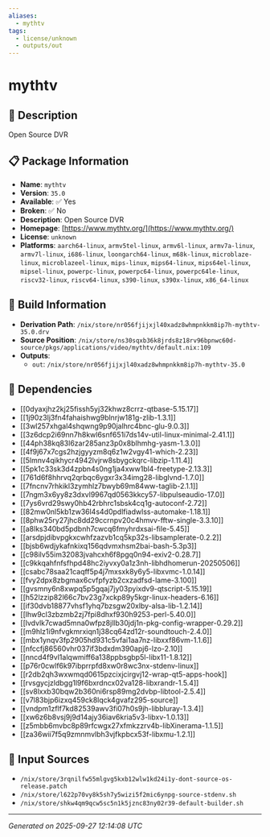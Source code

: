 ```yaml
---
aliases:
  - mythtv
tags:
  - license/unknown
  - outputs/out
---
```


# mythtv

## 📝 Description

Open Source DVR

## 📋 Package Information

- **Name**: `mythtv`
- **Version**: `35.0`
- **Available**: ✅ Yes
- **Broken**: ✅ No
- **Description**: Open Source DVR
- **Homepage**: [https://www.mythtv.org/](https://www.mythtv.org/)
- **License**: `unknown`
- **Platforms**: `aarch64-linux`, `armv5tel-linux`, `armv6l-linux`, `armv7a-linux`, `armv7l-linux`, `i686-linux`, `loongarch64-linux`, `m68k-linux`, `microblaze-linux`, `microblazeel-linux`, `mips-linux`, `mips64-linux`, `mips64el-linux`, `mipsel-linux`, `powerpc-linux`, `powerpc64-linux`, `powerpc64le-linux`, `riscv32-linux`, `riscv64-linux`, `s390-linux`, `s390x-linux`, `x86_64-linux`

## 🔧 Build Information

- **Derivation Path**: `/nix/store/nr056fjijxjl40xadz8whmpnkkm8ip7h-mythtv-35.0.drv`
- **Source Position**: `/nix/store/ns30sqxb36k8jrds8z18rv96bpnwc60d-source/pkgs/applications/video/mythtv/default.nix:109`
- **Outputs**:
  - `out`:  `/nix/store/nr056fjijxjl40xadz8whmpnkkm8ip7h-mythtv-35.0`

## 🔗 Dependencies

- [[0dyaxjhz2kj25fissh5yj32khwz8crrz-qtbase-5.15.17]]
- [[1j90z3lj3fn4fahaishwg9blnrjw181g-zlib-1.3.1]]
- [[3wl257xhgal4shqwng9p90jalhrc4bnc-glu-9.0.3]]
- [[3z6dcp2i69nn7h8kwl6snf651i7ds14v-util-linux-minimal-2.41.1]]
- [[44ph38kq83l6zar285anz3p0x8blhmhg-yasm-1.3.0]]
- [[4f9j67x7cgs2hzjgyyzm8q6z1w2vgy41-which-2.23]]
- [[5lmnv4qikhycr4942lvjrw8sbygckqrc-libzip-1.11.4]]
- [[5pk1c33sk3d4zpbn4s0ng1ja4xww1bl4-freetype-2.13.3]]
- [[761d6f8hhrvq2qrbqc6ygxr3x34img28-libglvnd-1.7.0]]
- [[7fncnv7rhkikl3zymhlz7bwyb69m84ww-taglib-2.1.1]]
- [[7ngm3x6yy8z3dxvl9967qd0563kkcy57-libpulseaudio-17.0]]
- [[7ys6vrd29swy0hb42rbhrc1sbsk4cq1g-autoconf-2.72]]
- [[82mw0nl5kb1zw36l4s4d0pdlfiadwlss-automake-1.18.1]]
- [[8phw25ry27jhc8dd29ccrnpv20c4hmvv-fftw-single-3.3.10]]
- [[a8lks340bd5pdbnh7cwcq6fmyhrdxsai-file-5.45]]
- [[arsdpjdibvpgkxcwhfzazvb1cq5kp32s-libsamplerate-0.2.2]]
- [[bjsb6wdjykafnkixq156qdvmxhsm2bai-bash-5.3p3]]
- [[c98ilv55im32083jvahcxh6f8pgq0n94-exiv2-0.28.7]]
- [[c9kkqahfnfsfhpd48hc2iyvxy0a1z3nh-libhdhomerun-20250506]]
- [[csabc78saa21caqff5p4j7mxsxk8y6y5-libxvmc-1.0.14]]
- [[fvy2dpx8zbgmax6cvfpfyzb2cxzadfsd-lame-3.100]]
- [[gvsmny6n8xwpq5p5gqaj7jy03pyixdv9-qtscript-5.15.19]]
- [[h52lzzip82l66c7bv23g7xckp89y5kgr-linux-headers-6.16]]
- [[if30dvb18877vhsf1yhq7bzsgw20xlby-alsa-lib-1.2.14]]
- [[lhw9cl3zbzmb2zj7fpi8dhxf930h9253-perl-5.40.0]]
- [[lvdvlk7cwad5mna0wfpz8jllb30jdj1n-pkg-config-wrapper-0.29.2]]
- [[m9hlz1i9nfvgkmrxiqn1j38cq64zd12r-soundtouch-2.4.0]]
- [[mbx1ynqv3fp2905hd931c5vfai1aa7nz-libxxf86vm-1.1.6]]
- [[nfccfj86560vhr037if3bdxdm390apj6-lzo-2.10]]
- [[nncd4f9vl1alqwmiff6a138ppbsgbp5l-libx11-1.8.12]]
- [[p76r0cwlf6k97ibprrpfd8xw0r8wc3nx-stdenv-linux]]
- [[r2db2qh3wxwmqd0615pzcixjcirgvj12-wrap-qt5-apps-hook]]
- [[rvsgycjzldbgg1l9f6bxrdncx02va128-libxrandr-1.5.4]]
- [[sv8lxxb30bqw2b360ni6rsp89mg2dvbp-libtool-2.5.4]]
- [[v7l83bjp6izxq459ck8lqck4gvafz295-source]]
- [[vndpm1zflf7kd82539awv3fi07h0s9jh-libbluray-1.3.4]]
- [[xw6z6b8vsj9j9d14ajy36iav6kria5v3-libxv-1.0.13]]
- [[z5mbb6mvbc8p89rfcwgx27xfmkzzrv4b-libXinerama-1.1.5]]
- [[za36wii7f5q9zmnmvlbh3vjfkpbcx53f-libxmu-1.2.1]]

## 📁 Input Sources

- `/nix/store/3rqnilfw55mlgvg5kxb12wlw1kd24i1y-dont-source-os-release.patch`
- `/nix/store/l622p70vy8k5sh7y5wizi5f2mic6ynpg-source-stdenv.sh`
- `/nix/store/shkw4qm9qcw5sc5n1k5jznc83ny02r39-default-builder.sh`

---
*Generated on 2025-09-27 12:14:08 UTC*
